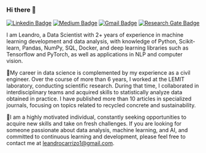 ### Hi there 👋


[![Linkedin Badge](https://img.shields.io/badge/-leandro--carrizo-blue?style=flat-square&logo=Linkedin&logoColor=white&link=https://www.linkedin.com/in/leandro-carrizo/)](https://www.linkedin.com/in/leandro-carrizo/)
[![Medium Badge](https://img.shields.io/badge/-@leandrocarrizo1-03a57a?style=flat-square&labelColor=000000&logo=Medium&link=https://medium.com/@leandrocarrizo1/)](https://medium.com/@leandrocarrizo1)
[![Gmail Badge](https://img.shields.io/badge/-leandrocarrizo1@gmail.com-c14438?style=flat-square&logo=Gmail&logoColor=white&link=mailto:leandrocarrizo1@gmail.com)](mailto:leandrocarrizo1@gmail.com)
[![Research Gate Badge](https://img.shields.io/badge/-Leandro--Carrizo-c14438?style=flat-square&logo=ResearchGate&logoColor=white&link=https://www.researchgate.net/profile/Leandro-Carrizo)]((https://www.researchgate.net/profile/Leandro-Carrizo))



I am Leandro, a Data Scientist with 2+ years of experience in machine learning development and data analysis, with knowledge of Python, Scikit-learn, Pandas, NumPy, SQL, Docker, and deep learning libraries such as Tensorflow and PyTorch, as well as applications in NLP and computer vision.

📌My career in data science is complemented by my experience as a civil engineer. Over the course of more than 6 years, I worked at the LEMIT laboratory, conducting scientific research. During that time, I collaborated in interdisciplinary teams and acquired skills to statistically analyze data obtained in practice. I have published more than 10 articles in specialized journals, focusing on topics related to recycled concrete and sustainability.

📌I am a highly motivated individual, constantly seeking opportunities to acquire new skills and take on fresh challenges. If you are looking for someone passionate about data analysis, machine learning, and AI, and committed to continuous learning and development, please feel free to contact me at leandrocarrizo1@gmail.com.


<!--
**LeandroCarrizo/LeandroCarrizo** is a ✨ _special_ ✨ repository because its `README.md` (this file) appears on your GitHub profile.

Here are some ideas to get you started:

- 🔭 I’m currently working on ...
- 🌱 I’m currently learning ...
- 👯 I’m looking to collaborate on ...
- 🤔 I’m looking for help with ...
- 💬 Ask me about ...
- 📫 How to reach me: ...
- 😄 Pronouns: ...
- ⚡ Fun fact: ...
-->
